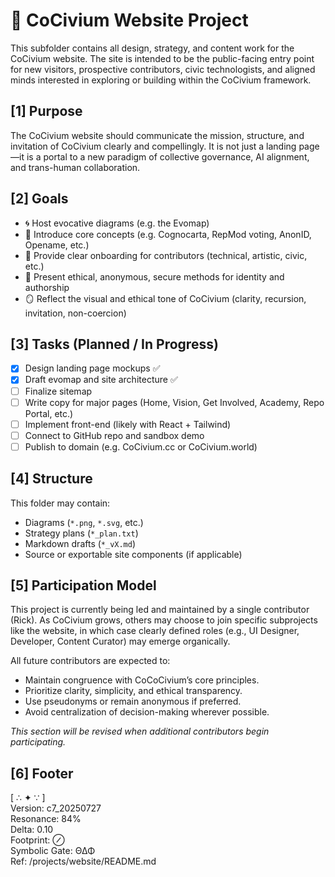 <!-- Filename: README.md -->
<!-- CoCivium Project Folder: projects/website -->
<!-- Resonance: 84% -->
<!-- Version: c7_20250727 -->

# 🧭 CoCivium Website Project

This subfolder contains all design, strategy, and content work for the CoCivium website. The site is intended to be the public-facing entry point for new visitors, prospective contributors, civic technologists, and aligned minds interested in exploring or building within the CoCivium framework.

## [1] Purpose

The CoCivium website should communicate the mission, structure, and invitation of CoCivium clearly and compellingly. It is not just a landing page—it is a portal to a new paradigm of collective governance, AI alignment, and trans-human collaboration.

## [2] Goals

- 🌀 Host evocative diagrams (e.g. the Evomap)
- 🧠 Introduce core concepts (e.g. Cognocarta, RepMod voting, AnonID, Opename, etc.)
- 🚀 Provide clear onboarding for contributors (technical, artistic, civic, etc.)
- 🪪 Present ethical, anonymous, secure methods for identity and authorship
- 🪞 Reflect the visual and ethical tone of CoCivium (clarity, recursion, invitation, non-coercion)

## [3] Tasks (Planned / In Progress)

- [x] Design landing page mockups ✅
- [x] Draft evomap and site architecture ✅
- [ ] Finalize sitemap
- [ ] Write copy for major pages (Home, Vision, Get Involved, Academy, Repo Portal, etc.)
- [ ] Implement front-end (likely with React + Tailwind)
- [ ] Connect to GitHub repo and sandbox demo
- [ ] Publish to domain (e.g. CoCivium.cc or CoCivium.world)

## [4] Structure

This folder may contain:
- Diagrams (`*.png`, `*.svg`, etc.)
- Strategy plans (`*_plan.txt`)
- Markdown drafts (`*_vX.md`)
- Source or exportable site components (if applicable)

## [5] Participation Model

This project is currently being led and maintained by a single contributor (Rick). As CoCivium grows, others may choose to join specific subprojects like the website, in which case clearly defined roles (e.g., UI Designer, Developer, Content Curator) may emerge organically.

All future contributors are expected to:
- Maintain congruence with CoCoCivium’s core principles.
- Prioritize clarity, simplicity, and ethical transparency.
- Use pseudonyms or remain anonymous if preferred.
- Avoid centralization of decision-making wherever possible.

_This section will be revised when additional contributors begin participating._

## [6] Footer

[ ∴ ✦ ∵ ]  
Version: c7_20250727  
Resonance: 84%  
Delta: 0.10  
Footprint: ⊘  
Symbolic Gate: ΘΔΦ  
Ref: /projects/website/README.md


